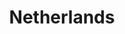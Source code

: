 ---
title: "Netherlands"
hashtag: "netherlands"
tags:
  - Country
  - Countries I have visited
  - Europe
---
